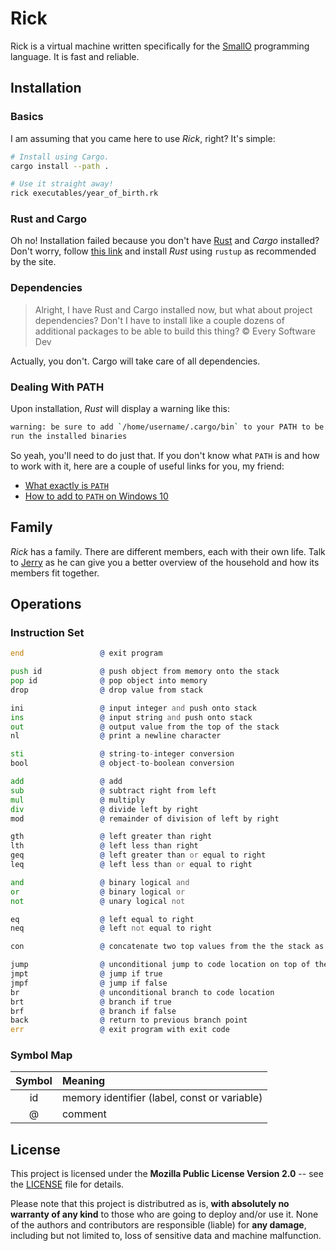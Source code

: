 # Rick

Rick is a virtual machine written specifically for the [SmallO] programming
language. It is fast and reliable.

[SmallO]: https://github.com/smallo-lang/



## Installation

### Basics

I am assuming that you came here to use *Rick*, right? It's simple:

```bash
# Install using Cargo.
cargo install --path .

# Use it straight away!
rick executables/year_of_birth.rk
```


### Rust and Cargo

Oh no! Installation failed because you don't have [Rust] and *Cargo* installed?
Don't worry, follow [this link][Install] and install *Rust* using `rustup` as
recommended by the site.

[Rust]: https://www.rust-lang.org/
[Install]: https://www.rust-lang.org/tools/install


### Dependencies

> Alright, I have Rust and Cargo installed now, but what about project
> dependencies? Don't I have to install like a couple dozens of additional
> packages to be able to build this thing?
> &copy; Every Software Dev

Actually, you don't. Cargo will take care of all dependencies.


### Dealing With PATH

Upon installation, *Rust* will display a warning like this:

```bash
warning: be sure to add `/home/username/.cargo/bin` to your PATH to be able to
run the installed binaries
```

So yeah, you'll need to do just that. If you don't know what `PATH` is and how
to work with it, here are a couple of useful links for you, my friend:

- [What exactly is `PATH`](http://www.linfo.org/path_env_var.html)
- [How to add to `PATH` on Windows 10](https://www.architectryan.com/2018/03/17/add-to-the-path-on-windows-10/)



## Family

*Rick* has a family. There are different members, each with their own life.
Talk to [Jerry](https://github.com/smallo-lang/Jerry) as he can give you a
better overview of the household and how its members fit together.



## Operations

### Instruction Set

```asm
end                 @ exit program

push id             @ push object from memory onto the stack
pop id              @ pop object into memory
drop                @ drop value from stack

ini                 @ input integer and push onto stack
ins                 @ input string and push onto stack
out                 @ output value from the top of the stack
nl                  @ print a newline character

sti                 @ string-to-integer conversion
bool                @ object-to-boolean conversion

add                 @ add
sub                 @ subtract right from left
mul                 @ multiply
div                 @ divide left by right
mod                 @ remainder of division of left by right

gth                 @ left greater than right
lth                 @ left less than right
geq                 @ left greater than or equal to right
leq                 @ left less than or equal to right

and                 @ binary logical and
or                  @ binary logical or
not                 @ unary logical not

eq                  @ left equal to right
neq                 @ left not equal to right

con                 @ concatenate two top values from the the stack as strings

jump                @ unconditional jump to code location on top of the stack
jmpt                @ jump if true
jmpf                @ jump if false
br                  @ unconditional branch to code location
brt                 @ branch if true
brf                 @ branch if false
back                @ return to previous branch point
err                 @ exit program with exit code
```


### Symbol Map

| Symbol | Meaning                                      |
|:------:|:---------------------------------------------|
| id     | memory identifier (label, const or variable) |
| @      | comment                                      |



## License

This project is licensed under the **Mozilla Public License Version 2.0** --
see the [LICENSE](LICENSE) file for details.

Please note that this project is distributred as is,
**with absolutely no warranty of any kind** to those who are going to deploy
and/or use it. None of the authors and contributors are responsible (liable)
for **any damage**, including but not limited to, loss of sensitive data and
machine malfunction.
